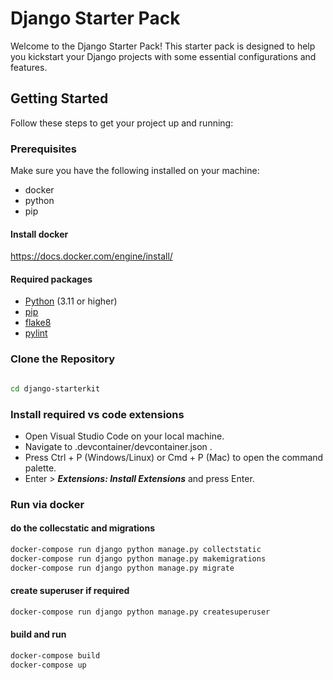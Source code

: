
#  Django Starter Pack

Welcome to the Django Starter Pack! This starter pack is designed to help you kickstart your Django projects with some essential configurations and features.

## Getting Started

Follow these steps to get your project up and running:

### Prerequisites

Make sure you have the following installed on your machine:
- docker 
- python
- pip

#### Install docker 

https://docs.docker.com/engine/install/



#### Required packages
- [Python](https://www.python.org/downloads/) (3.11 or higher)
- [pip](https://pip.pypa.io/en/stable/installation/)
- [flake8](https://pypi.org/project/flake8/)
- [pylint](https://pypi.org/project/pylint/)


### Clone the Repository
```bash

cd django-starterkit
```


### Install required vs code extensions
- Open Visual Studio Code on your local machine.
- Navigate to .devcontainer/devcontainer.json .
- Press Ctrl + P (Windows/Linux) or Cmd + P (Mac) to open the command palette.
- Enter > ***Extensions: Install Extensions*** and press Enter.


### Run via docker 

#### do the collecstatic and migrations
```bash
docker-compose run django python manage.py collectstatic
docker-compose run django python manage.py makemigrations
docker-compose run django python manage.py migrate
```


#### create superuser if required

```bash
docker-compose run django python manage.py createsuperuser
```

#### build and run
```bash
docker-compose build
docker-compose up
```


